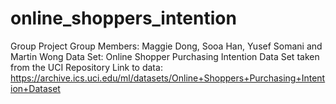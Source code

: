 # online_shoppers_intention

Group Project Group Members: Maggie Dong, Sooa Han, Yusef Somani and Martin Wong Data Set: Online Shopper Purchasing Intention Data Set taken from the UCI Repository Link to data: https://archive.ics.uci.edu/ml/datasets/Online+Shoppers+Purchasing+Intention+Dataset
